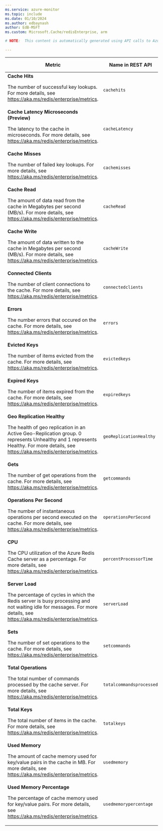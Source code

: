 ```yaml
---
ms.service: azure-monitor
ms.topic: include
ms.date: 01/10/2024
ms.author: edbaynash
author: EdB-MSFT
ms.custom: Microsoft.Cache/redisEnterprise, arm

# NOTE:  This content is automatically generated using API calls to Azure. Any edits made on these files will be overwritten in the next run of the script. 
 
---
```


  
  
|Metric|Name in REST API|Unit|Aggregation|Dimensions|Time Grains|DS Export|
|---|---|---|---|---|---|---|
|**Cache Hits**<p><p>The number of successful key lookups. For more details, see https://aka.ms/redis/enterprise/metrics. |`cachehits` |Count |Total |\<none\>|PT5M, PT1H |Yes|
|**Cache Latency Microseconds (Preview)**<p><p>The latency to the cache in microseconds. For more details, see https://aka.ms/redis/enterprise/metrics. |`cacheLatency` |Count |Average |`InstanceId`|PT5M, PT1H |Yes|
|**Cache Misses**<p><p>The number of failed key lookups. For more details, see https://aka.ms/redis/enterprise/metrics. |`cachemisses` |Count |Total |`InstanceId`|PT5M, PT1H |Yes|
|**Cache Read**<p><p>The amount of data read from the cache in Megabytes per second (MB/s). For more details, see https://aka.ms/redis/enterprise/metrics. |`cacheRead` |BytesPerSecond |Maximum |`InstanceId`|PT5M, PT1H |Yes|
|**Cache Write**<p><p>The amount of data written to the cache in Megabytes per second (MB/s). For more details, see https://aka.ms/redis/enterprise/metrics. |`cacheWrite` |BytesPerSecond |Maximum |`InstanceId`|PT5M, PT1H |Yes|
|**Connected Clients**<p><p>The number of client connections to the cache. For more details, see https://aka.ms/redis/enterprise/metrics. |`connectedclients` |Count |Maximum |`InstanceId`|PT5M, PT1H |Yes|
|**Errors**<p><p>The number errors that occured on the cache. For more details, see https://aka.ms/redis/enterprise/metrics. |`errors` |Count |Maximum |`InstanceId`, `ErrorType`|PT5M, PT1H |Yes|
|**Evicted Keys**<p><p>The number of items evicted from the cache. For more details, see https://aka.ms/redis/enterprise/metrics. |`evictedkeys` |Count |Total |\<none\>|PT5M, PT1H |Yes|
|**Expired Keys**<p><p>The number of items expired from the cache. For more details, see https://aka.ms/redis/enterprise/metrics. |`expiredkeys` |Count |Total |\<none\>|PT5M, PT1H |Yes|
|**Geo Replication Healthy**<p><p>The health of geo replication in an Active Geo-Replication group. 0 represents Unhealthy and 1 represents Healthy. For more details, see https://aka.ms/redis/enterprise/metrics. |`geoReplicationHealthy` |Count |Maximum |\<none\>|PT5M, PT1H |Yes|
|**Gets**<p><p>The number of get operations from the cache. For more details, see https://aka.ms/redis/enterprise/metrics. |`getcommands` |Count |Total |\<none\>|PT5M, PT1H |Yes|
|**Operations Per Second**<p><p>The number of instantaneous operations per second executed on the cache. For more details, see https://aka.ms/redis/enterprise/metrics. |`operationsPerSecond` |Count |Maximum |\<none\>|PT5M, PT1H |Yes|
|**CPU**<p><p>The CPU utilization of the Azure Redis Cache server as a percentage. For more details, see https://aka.ms/redis/enterprise/metrics. |`percentProcessorTime` |Percent |Maximum |`InstanceId`|PT5M, PT1H |Yes|
|**Server Load**<p><p>The percentage of cycles in which the Redis server is busy processing and not waiting idle for messages. For more details, see https://aka.ms/redis/enterprise/metrics. |`serverLoad` |Percent |Maximum |\<none\>|PT5M, PT1H |Yes|
|**Sets**<p><p>The number of set operations to the cache. For more details, see https://aka.ms/redis/enterprise/metrics. |`setcommands` |Count |Total |\<none\>|PT5M, PT1H |Yes|
|**Total Operations**<p><p>The total number of commands processed by the cache server. For more details, see https://aka.ms/redis/enterprise/metrics. |`totalcommandsprocessed` |Count |Total |\<none\>|PT5M, PT1H |Yes|
|**Total Keys**<p><p>The total number of items in the cache. For more details, see https://aka.ms/redis/enterprise/metrics. |`totalkeys` |Count |Maximum |\<none\>|PT5M, PT1H |Yes|
|**Used Memory**<p><p>The amount of cache memory used for key/value pairs in the cache in MB. For more details, see https://aka.ms/redis/enterprise/metrics. |`usedmemory` |Bytes |Maximum |\<none\>|PT5M, PT1H |Yes|
|**Used Memory Percentage**<p><p>The percentage of cache memory used for key/value pairs. For more details, see https://aka.ms/redis/enterprise/metrics. |`usedmemorypercentage` |Percent |Maximum |`InstanceId`|PT5M, PT1H |Yes|